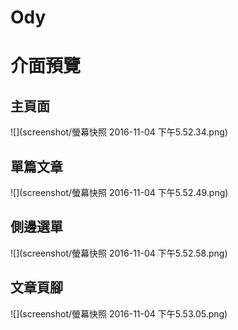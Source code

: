 # Ody

# 介面預覽

## 主頁面
![](screenshot/螢幕快照 2016-11-04 下午5.52.34.png)
## 單篇文章
![](screenshot/螢幕快照 2016-11-04 下午5.52.49.png)
## 側邊選單
![](screenshot/螢幕快照 2016-11-04 下午5.52.58.png)
## 文章頁腳
![](screenshot/螢幕快照 2016-11-04 下午5.53.05.png)

